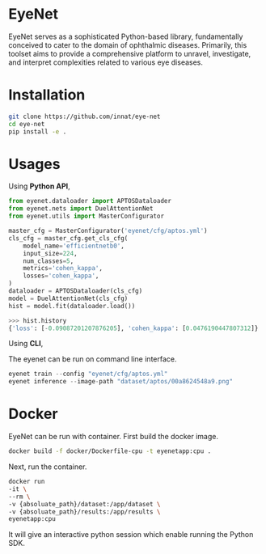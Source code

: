 # EyeNet

EyeNet serves as a sophisticated Python-based library, fundamentally conceived to cater to the domain of ophthalmic diseases. Primarily, this toolset aims to provide a comprehensive platform to unravel, investigate, and interpret complexities related to various eye diseases.

# Installation

```bash
git clone https://github.com/innat/eye-net
cd eye-net
pip install -e . 
```

# Usages

Using **Python API**,

```python
from eyenet.dataloader import APTOSDataloader
from eyenet.nets import DuelAttentionNet
from eyenet.utils import MasterConfigurator

master_cfg = MasterConfigurator('eyenet/cfg/aptos.yml')
cls_cfg = master_cfg.get_cls_cfg(
    model_name='efficientnetb0',
    input_size=224,
    num_classes=5,
    metrics='cohen_kappa',
    losses='cohen_kappa',
)
dataloader = APTOSDataloader(cls_cfg)
model = DuelAttentionNet(cls_cfg)
hist = model.fit(dataloader.load())

>>> hist.history
{'loss': [-0.09087201207876205], 'cohen_kappa': [0.0476190447807312]}
```

Using **CLI**,

The eyenet can be run on command line interface.

```python
eyenet train --config "eyenet/cfg/aptos.yml" 
eyenet inference --image-path "dataset/aptos/00a8624548a9.png"
```

# Docker 

EyeNet can be run with container. First build the docker image.

```bash
docker build -f docker/Dockerfile-cpu -t eyenetapp:cpu .
```

Next, run the container.

```bash
docker run 
-it \
--rm \
-v {absoluate_path}/dataset:/app/dataset \
-v {absoluate_path}/results:/app/results \
eyenetapp:cpu
```

It will give an interactive python session which enable running the Python SDK.